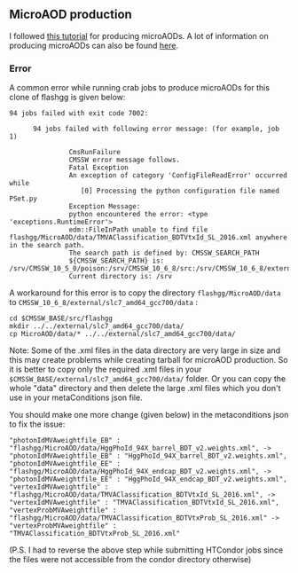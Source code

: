 ## MicroAOD production
I followed [this tutorial](https://indico.cern.ch/event/963617/#b-397836-flashgg-tutorial-seri) for producing microAODs. A lot of information 
on producing microAODs can also be found [here](https://github.com/amrutha-k/flashgg/blob/7a42c9baf4ff11c995337eb15555ee59af7395dc/MetaData/README.md).

### Error
A common error while running crab jobs to produce microAODs for this clone of flashgg is given below:
```
94 jobs failed with exit code 7002:

      94 jobs failed with following error message: (for example, job 1)

               CmsRunFailure
               CMSSW error message follows.
               Fatal Exception
               An exception of category 'ConfigFileReadError' occurred while
                  [0] Processing the python configuration file named PSet.py
               Exception Message:
               python encountered the error: <type 'exceptions.RuntimeError'>
               edm::FileInPath unable to find file flashgg/MicroAOD/data/TMVAClassification_BDTVtxId_SL_2016.xml anywhere in the search path.
               The search path is defined by: CMSSW_SEARCH_PATH
               ${CMSSW_SEARCH_PATH} is: /srv/CMSSW_10_5_0/poison:/srv/CMSSW_10_6_8/src:/srv/CMSSW_10_6_8/external/slc7_amd64_gcc700/data:/cvmfs/cms.cern.ch/slc7_amd64_gcc700/cms/cmssw/CMSSW_10_6_8/src:/cvmfs/cms.cern.ch/slc7_amd64_gcc700/cms/cmssw/CMSSW_10_6_8/external/slc7_amd64_gcc700/data
               Current directory is: /srv
```
A workaround for this error is to copy the directory `flashgg/MicroAOD/data` to `CMSSW_10_6_8/external/slc7_amd64_gcc700/data` :
```
cd $CMSSW_BASE/src/flashgg
mkdir ../../external/slc7_amd64_gcc700/data/
cp MicroAOD/data/* ../../external/slc7_amd64_gcc700/data/
```
Note: Some of the .xml files in the data directory are very large in size and this may create problems while creating tarball for microAOD production. So it is better to copy only the required .xml files in your `$CMSSW_BASE/external/slc7_amd64_gcc700/data/` folder. Or you can copy the whole "data" directory and then delete the large .xml files which you don't use in your metaConditions json file.

You should make one more change (given below) in the metaconditions json to fix the issue:
```
"photonIdMVAweightfile_EB" : "flashgg/MicroAOD/data/HggPhoId_94X_barrel_BDT_v2.weights.xml", -> "photonIdMVAweightfile_EB" : "HggPhoId_94X_barrel_BDT_v2.weights.xml",
"photonIdMVAweightfile_EE" : "flashgg/MicroAOD/data/HggPhoId_94X_endcap_BDT_v2.weights.xml", -> "photonIdMVAweightfile_EE" : "HggPhoId_94X_endcap_BDT_v2.weights.xml",
"vertexIdMVAweightfile" : "flashgg/MicroAOD/data/TMVAClassification_BDTVtxId_SL_2016.xml", -> "vertexIdMVAweightfile" : "TMVAClassification_BDTVtxId_SL_2016.xml",
"vertexProbMVAweightfile" : "flashgg/MicroAOD/data/TMVAClassification_BDTVtxProb_SL_2016.xml" -> "vertexProbMVAweightfile" : "TMVAClassification_BDTVtxProb_SL_2016.xml" 
```
(P.S. I had to reverse the above step while submitting HTCondor jobs since the files were not accessible from the condor directory otherwise)

